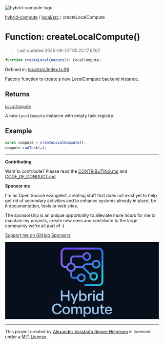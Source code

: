<div><img alt="hybrid-compute logo" src="https://raw.githubusercontent.com/phun-ky/hybrid-compute/main/public/logo-hybrid-compute-horizontal-colored-package.svg?raw=true" style="max-height:32px;"/></div>

[hybrid-compute](../../../README.md) / [local/src](../README.md) /
createLocalCompute

# Function: createLocalCompute()

> Last updated 2025-09-23T05:22:17.976Z

```ts
function createLocalCompute(): LocalCompute;
```

Defined in:
[local/src/index.ts:96](https://github.com/phun-ky/hybrid-compute/blob/main/packages/local/src/index.ts#L96)

Factory function to create a new LocalCompute backend instance.

## Returns

[`LocalCompute`](../classes/LocalCompute.md)

A new `LocalCompute` instance with empty task registry.

## Example

```ts
const compute = createLocalCompute();
compute.runTask(…);
```

---

**Contributing**

Want to contribute? Please read the
[CONTRIBUTING.md](https://github.com/phun-ky/hybrid-compute/blob/main/CONTRIBUTING.md)
and
[CODE_OF_CONDUCT.md](https://github.com/phun-ky/hybrid-compute/blob/main/CODE_OF_CONDUCT.md)

**Sponsor me**

I'm an Open Source evangelist, creating stuff that does not exist yet to help
get rid of secondary activities and to enhance systems already in place, be it
documentation, tools or web sites.

The sponsorship is an unique opportunity to alleviate more hours for me to
maintain my projects, create new ones and contribute to the large community
we're all part of :)

[Support me on GitHub Sponsors](https://github.com/sponsors/phun-ky).

![@hybrid-compute banner with logo and text](https://github.com/phun-ky/hybrid-compute/blob/main/public/logo-banner.png?raw=true)

---

This project created by [Alexander Vassbotn Røyne-Helgesen](http://phun-ky.net)
is licensed under a [MIT License](https://choosealicense.com/licenses/mit/).
